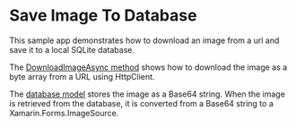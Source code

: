 # Save Image To Database 
This sample app demonstrates how to download an image from a url and save it to a local SQLite database.

The [DownloadImageAsync method](https://github.com/brminnick/SaveImageToDatabaseSampleApp/blob/master/SaveImageToDatabaseSampleApp/ViewModel/MainViewModel.cs#L147) shows how to download the image as a byte array from a URL using HttpClient.

The [database model](https://github.com/brminnick/SaveImageToDatabaseSampleApp/blob/master/SaveImageToDatabaseSampleApp/Model/DownloadedImageModel.cs) stores the image as a Base64 string. When the image is retrieved from the database, it is converted from a Base64 string to a Xamarin.Forms.ImageSource.
